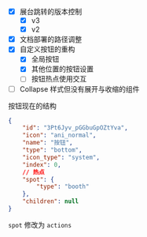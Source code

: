 - [x] 展台跳转的版本控制
	- [x] v3
	- [x] v2
- [x] 文档部署的路径调整
- [x] 自定义按钮的重构
	- [x] 全局按钮
	- [x] 其他位置的按钮设置
	- [ ] 按钮热点使用交互
- [ ] Collapse 样式但没有展开与收缩的组件

按钮现在的结构

```json
{
    "id": "3Pt6Jyv_pGGbuGpOZtYva",
    "icon": "ani_normal",
    "name": "按钮",
    "type": "bottom",
    "icon_type": "system",
    "index": 0,
	// 热点
    "spot": {
        "type": "booth"
    },
    "children": null
}
```

`spot` 修改为 `actions`